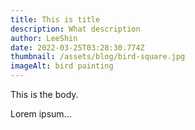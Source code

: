 ```yaml
---
title: This is title
description: What description
author: LeeShin
date: 2022-03-25T03:28:30.774Z
thumbnail: /assets/blog/bird-square.jpg
imageAlt: bird painting
---
```

This is the body.

Lorem ipsum...